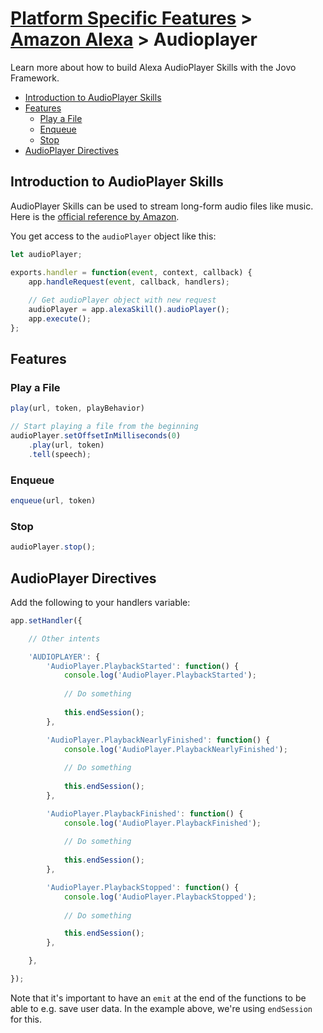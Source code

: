 # [Platform Specific Features](../) > [Amazon Alexa](./README.md) > Audioplayer

Learn more about how to build Alexa AudioPlayer Skills with the Jovo Framework.

* [Introduction to AudioPlayer Skills](#introduction-to-audioplayer-skills)
* [Features](#features)
  * [Play a File](#play-a-file)
  * [Enqueue](#enqueue)
  * [Stop](#stop)
* [AudioPlayer Directives](#audioplayer-directives)

## Introduction to AudioPlayer Skills

AudioPlayer Skills can be used to stream long-form audio files like music. Here is the [official reference by Amazon](https://developer.amazon.com/public/solutions/alexa/alexa-skills-kit/docs/custom-audioplayer-interface-reference).

You get access to the `audioPlayer` object like this:

```javascript
let audioPlayer;

exports.handler = function(event, context, callback) {
    app.handleRequest(event, callback, handlers);
    
    // Get audioPlayer object with new request
    audioPlayer = app.alexaSkill().audioPlayer();
    app.execute();
};

```


## Features

### Play a File

```javascript
play(url, token, playBehavior)

// Start playing a file from the beginning
audioPlayer.setOffsetInMilliseconds(0)
    .play(url, token)
    .tell(speech);
```

### Enqueue

```javascript
enqueue(url, token)
```

### Stop

```javascript
audioPlayer.stop();
```


## AudioPlayer Directives

Add the following to your handlers variable:

```javascript
app.setHandler({

    // Other intents

    'AUDIOPLAYER': {
        'AudioPlayer.PlaybackStarted': function() {
            console.log('AudioPlayer.PlaybackStarted');
            
            // Do something
            
            this.endSession();
        },

        'AudioPlayer.PlaybackNearlyFinished': function() {
            console.log('AudioPlayer.PlaybackNearlyFinished');
            
            // Do something
            
            this.endSession();
        },

        'AudioPlayer.PlaybackFinished': function() {
            console.log('AudioPlayer.PlaybackFinished');
            
            // Do something
            
            this.endSession();
        },

        'AudioPlayer.PlaybackStopped': function() {
            console.log('AudioPlayer.PlaybackStopped');
            
            // Do something

            this.endSession();
        },

    },

});

```

Note that it's important to have an `emit` at the end of the functions to be able to e.g. save user data. In the example above, we're using `endSession` for this.